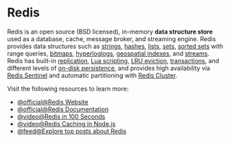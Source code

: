 # Redis

Redis is an open source (BSD licensed), in-memory **data structure store** used as a database, cache, message broker, and streaming engine. Redis provides data structures such as [strings](https://redis.io/topics/data-types-intro#strings), [hashes](https://redis.io/topics/data-types-intro#hashes), [lists](https://redis.io/topics/data-types-intro#lists), [sets](https://redis.io/topics/data-types-intro#sets), [sorted sets](https://redis.io/topics/data-types-intro#sorted-sets) with range queries, [bitmaps](https://redis.io/topics/data-types-intro#bitmaps), [hyperloglogs](https://redis.io/topics/data-types-intro#hyperloglogs), [geospatial indexes](https://redis.io/commands/geoadd), and [streams](https://redis.io/topics/streams-intro). Redis has built-in [replication](https://redis.io/topics/replication), [Lua scripting](https://redis.io/commands/eval), [LRU eviction](https://redis.io/topics/lru-cache), [transactions](https://redis.io/topics/transactions), and different levels of [on-disk persistence](https://redis.io/topics/persistence), and provides high availability via [Redis Sentinel](https://redis.io/topics/sentinel) and automatic partitioning with [Redis Cluster](https://redis.io/topics/cluster-tutorial).

Visit the following resources to learn more:

- [@official@Redis Website](https://redis.io/)
- [@official@Redis Documentation](https://redis.io/docs/latest/)
- [@video@Redis in 100 Seconds](https://www.youtube.com/watch?v=G1rOthIU-uo)
- [@video@Redis Caching in Node.js](https://www.youtube.com/watch?v=oaJq1mQ3dFI)
- [@feed@Explore top posts about Redis](https://app.daily.dev/tags/redis?ref=roadmapsh)
